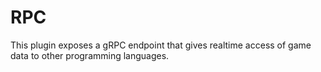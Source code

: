 # RPC
This plugin exposes a gRPC endpoint that gives realtime access of game data to other programming languages.